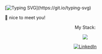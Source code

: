 [![Typing SVG](https://readme-typing-svg.herokuapp.com?font=Fira+Code&pause=1000&color=9FF700&vCenter=true&width=435&lines=Ciao+sono+Luca!;Questi+sono+alcuni+dei+miei+lavori;spero+siano+di+tuo+interesse+;)](https://git.io/typing-svg)
<!--
**luca-cirigliano/luca-cirigliano** is a ✨ _special_ ✨ repository because its `README.md` (this file) appears on your GitHub profile.

Here are some ideas to get you started:

- 🔭 I’m currently working on ...
- 🌱 I’m currently learning ...
- 👯 I’m looking to collaborate on ...
- 🤔 I’m looking for help with ...
- 💬 Ask me about ...
- 📫 How to reach me: ...
- 😄 Pronouns: ...
- ⚡ Fun fact: ...
-->
🌱 nice to meet you!

<p align="center">My Stack:</p>
<p align="center">
  <a href="https://skillicons.dev">
    <img src="https://skillicons.dev/icons?i=html,css,bootstrap,sass,javascript,vue,vite,mysql,php,laravel,wordpress">
  </a>
</p>
<div align="center">
<a href="https://www.linkedin.com/in/luca-cirigliano/" target="_blank">
<img src="https://img.shields.io/badge/LinkedIn-0077B5?style=for-the-badge&logo=linkedin&logoColor=white" alt="LinkedIn" />
</a>  
</div>


